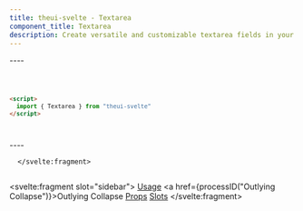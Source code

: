 ```yaml
---
title: theui-svelte - Textarea
component_title: Textarea
description: Create versatile and customizable textarea fields in your Svelte app with TheUI-Svelte's Textarea component, ideal for multi-line text input.
---
```


<script lang="ts">
  import type { PageData } from "./$types";
  import DocContainer from "$lib/ui/doc/Container.svelte";
  import Head from "$lib/ui/doc/Head.svelte";
  import Block from "$lib/ui/doc/Block.svelte";
  import Code from "$lib/ui/doc/Code.svelte";
  import DataTable from "$lib/ui/doc/DataTable.svelte";
  import Example from "$lib/ui/doc/Example.svelte";
  import { Textarea } from "theui-svelte";
  import { processID } from "$lib";

  export let data: PageData;
</script>

<DocContainer>
  <Head title="Textarea" text="--" />
  <Block title="Setup">
    <p class="not-prose mb-4">----</p>
<Code title="Import">

```html
<script>
  import { Textarea } from "theui-svelte"
</script>
```
</Code>
  </Block>

  <Block title="Usage">
    <Example title="Basic Example">
      <p class="not-prose mb-2">----</p>
      <svelte:fragment slot="example">
        
      </svelte:fragment>
<div slot="code">

```html

```
</div>
    </Example>
  </Block>

  <Block title="Props">
    <DataTable data={data.component.props} hideText={true} mb=8 />
    <DataTable data={data.component.dynamicProps} type="slots" title="Dynamic Props" hideText={true} />
  </Block>
  <Block title="Slots">
    <DataTable data={data.component.slots} type="slots"/>
  </Block>

  <svelte:fragment slot="sidebar">
    <a href="#usage">Usage</a>
    <a href={processID("Outlying Collapse")}>Outlying Collapse</a>
    <a href="#props">Props</a>
    <a href="#slots">Slots</a>
  </svelte:fragment>

</DocContainer>